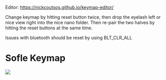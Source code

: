 Editor: https://nickcoutsos.github.io/keymap-editor/

Change keymap by hitting reset button twice, then drop the eyelash left or nice view right into the nice nano folder. 
Then re-pair the two halves by hitting the reset buttons at the same time.

Issues with bluetooth should be reset by using BLT_CLR_ALL

# Sofle Keymap


<img src="keymap-drawer/eyelash_sofle.svg" >


